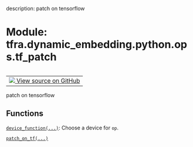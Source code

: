 description: patch on tensorflow

<div itemscope itemtype="http://developers.google.com/ReferenceObject">
<meta itemprop="name" content="tfra.dynamic_embedding.python.ops.tf_patch" />
<meta itemprop="path" content="Stable" />
</div>

# Module: tfra.dynamic_embedding.python.ops.tf_patch

<!-- Insert buttons and diff -->

<table class="tfo-notebook-buttons tfo-api nocontent" align="left">
<td>
  <a target="_blank" href="https://github.com/tensorflow/recommenders-addons/tree/master/tensorflow_recommenders_addons/dynamic_embedding/python/ops/tf_patch.py">
    <img src="https://www.tensorflow.org/images/GitHub-Mark-32px.png" />
    View source on GitHub
  </a>
</td>
</table>



patch on tensorflow



## Functions

[`device_function(...)`](../../../../tfra/dynamic_embedding/python/ops/tf_patch/device_function.md): Choose a device for `op`.

[`patch_on_tf(...)`](../../../../tfra/dynamic_embedding/patch_on_tf.md)

